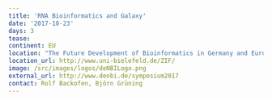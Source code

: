 ```yaml
---
title: 'RNA Bioinformatics and Galaxy'
date: '2017-10-23'
days: 3
tease: 
continent: EU
location: "The Future Development of Bioinformatics in Germany and Europe, ZiF, Bielefeld University, Bielefeld, Germany"
location_url: http://www.uni-bielefeld.de/ZIF/
image: /src/images/logos/deNBILogo.png
external_url: http://www.denbi.de/symposium2017
contact: Rolf Backofen, Björn Grüning
---
```

